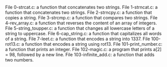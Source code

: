 File 0-strcat.c: a function that concatenates two strings.
File 1-strncat.c: a function that concatenates two strings.
File 2-strncpy.c: a function that copies a string.
File 3-strcmp.c:  a function that compares two strings.
File 4-rev_array.c:  a function that reverses the content of an array of integers.
File 5-string_toupper.c: a function that changes all lowercase letters of a string to uppercase.
File 6-cap_string.c: a function that capitalizes all words of a string.
File 7-leet.c: a function that encodes a string into 1337.
File 100-rot13.c: a function that encodes a string using rot13.
File 101-print_number.c: a function that prints an integer.
File 102-magic.c: a program that prints a[2] = 98, followed by a new line.
File 103-infinite_add.c:  a function that adds two numbers.
